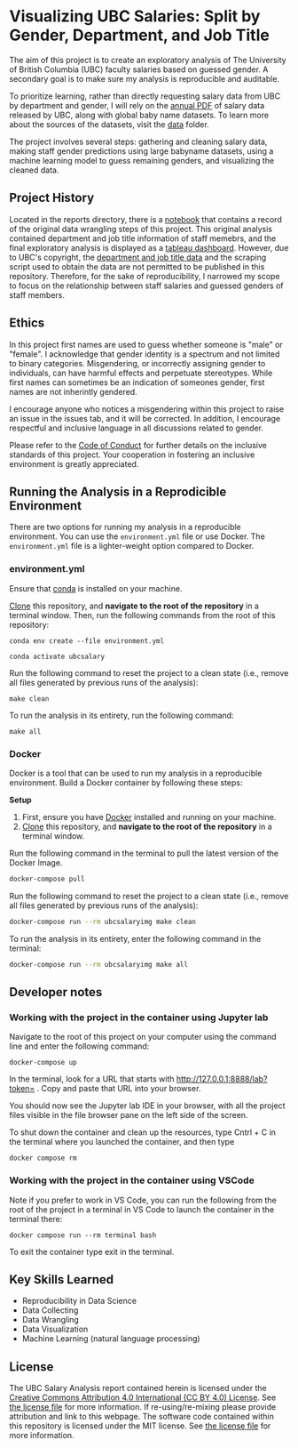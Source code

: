 # Visualizing UBC Salaries: Split by Gender, Department, and Job Title

The aim of this project is to create an exploratory analysis of The University of British Columbia (UBC) faculty salaries based on guessed gender. A secondary goal is to make sure my analysis is reproducible and auditable.

To prioritize learning, rather than directly requesting salary data from UBC by department and gender, I will rely on the [annual PDF](https://finance.ubc.ca/reporting-planning-analysis/financial-reports) of salary data released by UBC, along with global baby name datasets. To learn more about the sources of the datasets, visit the [data](data) folder.

The project involves several steps: gathering and cleaning salary data, making staff gender predictions using large babyname datasets, using a machine learning model to guess remaining genders, and visualizing the cleaned data.

## Project History 

Located in the reports directory, there is a [notebook](reports/UBC_salary_analysis.ipynb) that contains a record of the original data wrangling steps of this project. This original analysis contained department and job title information of staff memebrs, and the final exploratory analysis is displayed as a [tableau dashboard](https://public.tableau.com/views/2023UBCSalariesJobTitleDepartmentandGuessedGender/Dashboard1?:language=en-US&:sid=&:display_count=n&:origin=viz_share_link). However, due to UBC's copyright, the [department and job title data](https://www.directory.ubc.ca/index.cfm) and the scraping script used to obtain the data are not permitted to be published in this repository. Therefore, for the sake of reproducibility, I narrowed my scope to focus on the relationship between staff salaries and guessed genders of staff members.

## Ethics

In this project first names are used to guess whether someone is "male" or "female". I acknowledge that gender identity is a spectrum and not limited to binary categories. Misgendering, or incorrectly assigning gender to individuals, can have harmful effects and perpetuate stereotypes. While first names can sometimes be an indication of someones gender, first names are not inherintly gendered. 

I encourage anyone who notices a misgendering within this project to raise an issue in the issues tab, and it will be corrected. In addition, I encourage respectful and inclusive language in all discussions related to gender. 

Please refer to the [Code of Conduct](CODE_OF_CONDUCT.md) for further details on the inclusive standards of this project. Your cooperation in fostering an inclusive environment is greatly appreciated.


## Running the Analysis in a Reprodicible Environment

There are two options for running my analysis in a reproducible environment. You can use the `environment.yml` file or use Docker. The `environment.yml` file is a lighter-weight option compared to Docker. 

### environment.yml

Ensure that [conda](https://docs.anaconda.com/free/miniconda/miniconda-install/) is installed on your machine.

[Clone](https://docs.github.com/en/repositories/creating-and-managing-repositories/cloning-a-repository) this repository, and **navigate to the root of the repository** in a terminal window. Then, run the following commands from the root of this repository:

```{bash}
conda env create --file environment.yml
```

```{bash}
conda activate ubcsalary
```

Run the following command to reset the project to a clean state (i.e., remove all files generated by previous runs of the analysis):

```{bash}
make clean
```
To run the analysis in its entirety, run the following command:

```{bash}
make all
```

### Docker

Docker is a tool that can be used to run my analysis in a reproducible environment. Build a Docker container by following these steps:

**Setup**

1. First, ensure you have [Docker](https://www.docker.com/products/docker-desktop/) installed and running on your machine.
2. [Clone](https://docs.github.com/en/repositories/creating-and-managing-repositories/cloning-a-repository) this repository, and **navigate to the root of the repository** in a terminal window.

Run the following command in the terminal to pull the latest version of the Docker Image.

```bash
docker-compose pull
```
Run the following command to reset the project to a clean state (i.e., remove all files generated by previous runs of the analysis):

```bash
docker-compose run --rm ubcsalaryimg make clean
```

To run the analysis in its entirety, enter the following command in the terminal:

```bash
docker-compose run --rm ubcsalaryimg make all
```


## Developer notes

### Working with the project in the container using Jupyter lab

Navigate to the root of this project on your computer using the command line and enter the following command:

```{bash}
docker-compose up
```

In the terminal, look for a URL that starts with http://127.0.0.1:8888/lab?token= . Copy and paste that URL into your browser.

You should now see the Jupyter lab IDE in your browser, with all the project files visible in the file browser pane on the left side of the screen.

To shut down the container and clean up the resources, type Cntrl + C in the terminal where you launched the container, and then type

```{bash}
docker compose rm
```

### Working with the project in the container using VSCode
Note if you prefer to work in VS Code, you can run the following from the root of the project in a terminal in VS Code to launch the container in the terminal there:

```{bash}
docker compose run --rm terminal bash
```

To exit the container type exit in the terminal.


## Key Skills Learned
- Reproducibility in Data Science
- Data Collecting
- Data Wrangling
- Data Visualization
- Machine Learning (natural language processing)

## License

The UBC Salary Analysis report contained herein is licensed under the
[Creative Commons Attribution 4.0 International (CC BY 4.0) License](https://creativecommons.org/licenses/by/4.0/legalcode).
See [the license file](LICENSE.md) for more information. If
re-using/re-mixing please provide attribution and link to this webpage.
The software code contained within this repository is licensed under the
MIT license. See [the license file](LICENSE.md) for more information.
